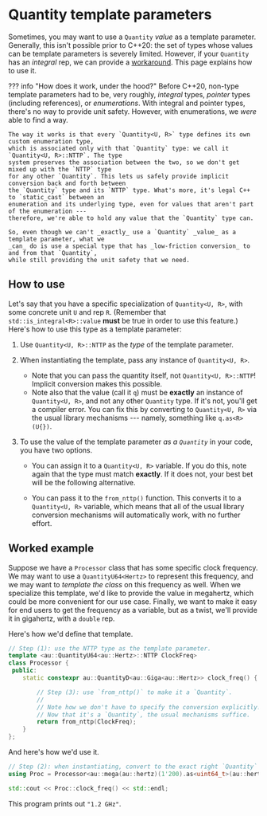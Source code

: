# Quantity template parameters

Sometimes, you may want to use a `Quantity` _value_ as a template parameter.  Generally, this isn't
possible prior to C++20: the set of types whose values can be template parameters is severely
limited.  However, if your `Quantity` has an _integral_ rep, we can provide
a [workaround](../reference/quantity.md#nttp).  This page explains how to use it.

??? info "How does it work, under the hood?"
    Before C++20, non-type template parameters had to be, very roughly, _integral_ types, _pointer_
    types (including references), or _enumerations_.  With integral and pointer types, there's no
    way to provide unit safety.  However, with enumerations, we _were_ able to find a way.

    The way it works is that every `Quantity<U, R>` type defines its own custom enumeration type,
    which is associated only with that `Quantity` type: we call it `Quantity<U, R>::NTTP`. The type
    system preserves the association between the two, so we don't get mixed up with the `NTTP` type
    for any other `Quantity`. This lets us safely provide implicit conversion back and forth between
    the `Quantity` type and its `NTTP` type. What's more, it's legal C++ to `static_cast` between an
    enumeration and its underlying type, even for values that aren't part of the enumeration ---
    therefore, we're able to hold any value that the `Quantity` type can.

    So, even though we can't _exactly_ use a `Quantity` _value_ as a template parameter, what we
    _can_ do is use a special type that has _low-friction conversion_ to and from that `Quantity`,
    while still providing the unit safety that we need.

## How to use

Let's say that you have a specific specialization of `Quantity<U, R>`, with some concrete unit `U`
and rep `R`.  (Remember that `std::is_integral<R>::value` **must** be true in order to use this
feature.)  Here's how to use this type as a template parameter:

1. Use `Quantity<U, R>::NTTP` as the _type_ of the template parameter.

2. When instantiating the template, pass any instance of `Quantity<U, R>`.

    - Note that you can pass the quantity itself, not `Quantity<U, R>::NTTP`!  Implicit conversion
      makes this possible.
    - Note also that the value (call it `q`) must be **exactly** an instance of `Quantity<U, R>`,
      and not any other `Quantity` type.  If it's not, you'll get a compiler error.  You can fix
      this by converting to `Quantity<U, R>` via the usual library mechanisms --- namely, something
      like `q.as<R>(U{})`.

3. To use the value of the template parameter _as a `Quantity`_ in your code, you have two options.

    - You can assign it to a `Quantity<U, R>` variable.  If you do this, note again that the type
      must match **exactly**.  If it does not, your best bet will be the following alternative.

    - You can pass it to the `from_nttp()` function.  This converts it to a `Quantity<U, R>`
      variable, which means that all of the usual library conversion mechanisms will automatically
      work, with no further effort.

## Worked example

Suppose we have a `Processor` class that has some specific clock frequency.  We may want to use
a `QuantityU64<Hertz>` to represent this frequency, and we may want to _template the class_ on this
frequency as well.  When we specialize this template, we'd like to provide the value in megahertz,
which could be more convenient for our use case.  Finally, we want to make it easy for end users to
get the frequency as a variable, but as a twist, we'll provide it in gigahertz, with a `double` rep.

Here's how we'd define that template.

```cpp
// Step (1): use the NTTP type as the template parameter.
template <au::QuantityU64<au::Hertz>::NTTP ClockFreq>
class Processor {
 public:
    static constexpr au::QuantityD<au::Giga<au::Hertz>> clock_freq() {

        // Step (3): use `from_nttp()` to make it a `Quantity`.
        //
        // Note how we don't have to specify the conversion explicitly!
        // Now that it's a `Quantity`, the usual mechanisms suffice.
        return from_nttp(ClockFreq);
    }
};
```

And here's how we'd use it.

```cpp
// Step (2): when instantiating, convert to the exact right `Quantity` type.
using Proc = Processor<au::mega(au::hertz)(1'200).as<uint64_t>(au::hertz)>;

std::cout << Proc::clock_freq() << std::endl;
```

This program prints out `"1.2 GHz"`.
